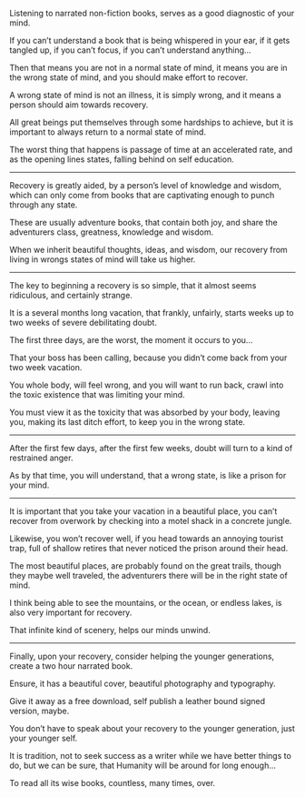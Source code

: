 Listening to narrated non-fiction books,
serves as a good diagnostic of your mind.

If you can’t understand a book that is being whispered in your ear,
if it gets tangled up, if you can’t focus, if you can’t understand anything…

Then that means you are not in a normal state of mind,
it means you are in the wrong state of mind, and you should make effort to recover.

A wrong state of mind is not an illness, it is simply wrong,
and it means a person should aim towards recovery.

All great beings put themselves through some hardships to achieve,
but it is important to always return to a normal state of mind.

The worst thing that happens is passage of time at an accelerated rate,
and as the opening lines states, falling behind on self education.

---

Recovery is greatly aided, by a person’s level of knowledge and wisdom,
which can only come from books that are captivating enough to punch through any state.

These are usually adventure books, that contain both joy,
and share the adventurers class, greatness, knowledge and wisdom.

When we inherit beautiful thoughts, ideas, and wisdom,
our recovery from living in wrongs states of mind will take us higher.

---

The key to beginning a recovery is so simple,
that it almost seems ridiculous, and certainly strange.

It is a several months long vacation, that frankly, unfairly,
starts weeks up to two weeks of severe debilitating doubt.

The first three days, are the worst,
the moment it occurs to you...

That your boss has been calling,
because you didn’t come back from your two week vacation.

You whole body, will feel wrong, and you will want to run back,
crawl into the toxic existence that was limiting your mind.

You must view it as the toxicity that was absorbed by your body,
leaving you, making its last ditch effort, to keep you in the wrong state.

---

After the first few days, after the first few weeks,
doubt will turn to a kind of restrained anger.

As by that time, you will understand,
that a wrong state, is like a prison for your mind.

---

It is important that you take your vacation in a beautiful place,
you can’t recover from overwork by checking into a motel shack in a concrete jungle.

Likewise, you won’t recover well, if you head towards an annoying tourist trap,
full of shallow retires that never noticed the prison around their head.

The most beautiful places, are probably found on the great trails,
though they maybe well traveled, the adventurers there will be in the right state of mind.

I think being able to see the mountains, or the ocean, or endless lakes,
is also very important for recovery.

That infinite kind of scenery,
helps our minds unwind.

---

Finally, upon your recovery, consider helping the younger generations,
create a two hour narrated book.

Ensure, it has a beautiful cover,
beautiful photography and typography.

Give it away as a free download,
self publish a leather bound signed version, maybe.

You don’t have to speak about your recovery to the younger generation,
just your younger self.

It is tradition, not to seek success as a writer while we have better things to do,
but we can be sure, that Humanity will be around for long enough…

To read all its wise books,
countless, many times, over.
